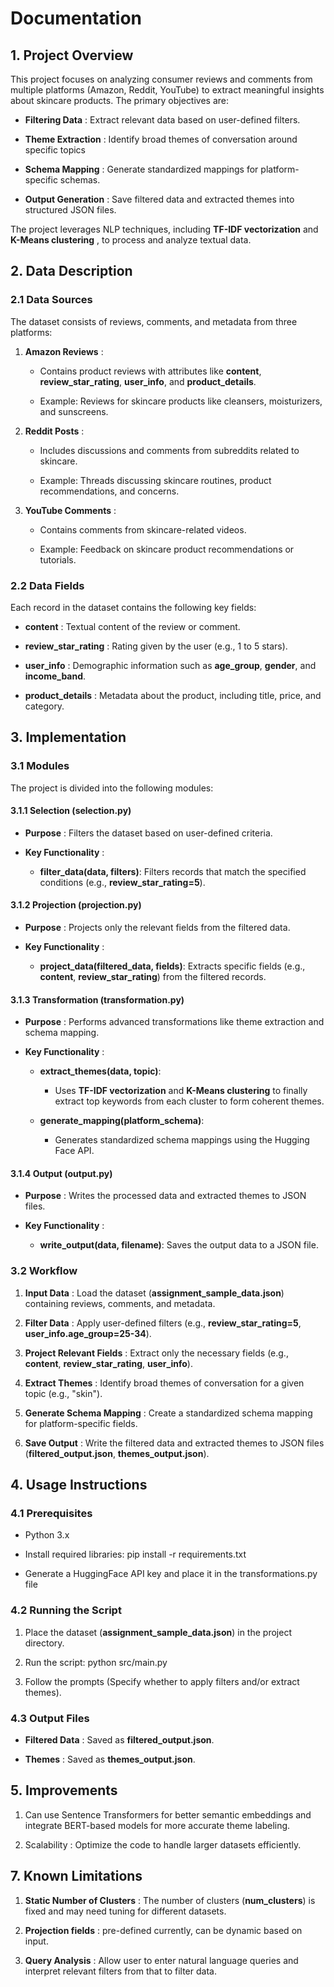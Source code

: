 **Documentation**
=========================

**1\. Project Overview**
------------------------

This project focuses on analyzing consumer reviews and comments from multiple platforms (Amazon, Reddit, YouTube) to extract meaningful insights about skincare products. The primary objectives are:

*   **Filtering Data** : Extract relevant data based on user-defined filters.
    
*   **Theme Extraction** : Identify broad themes of conversation around specific topics

*   **Schema Mapping** : Generate standardized mappings for platform-specific schemas.
    
*   **Output Generation** : Save filtered data and extracted themes into structured JSON files.
    

The project leverages NLP techniques, including **TF-IDF vectorization** and **K-Means clustering** , to process and analyze textual data.

**2\. Data Description**
------------------------

### **2.1 Data Sources**

The dataset consists of reviews, comments, and metadata from three platforms:

1.  **Amazon Reviews** :
    
    *   Contains product reviews with attributes like **content**, **review\_star\_rating**, **user\_info**, and **product\_details**.
        
    *   Example: Reviews for skincare products like cleansers, moisturizers, and sunscreens.
        
2.  **Reddit Posts** :
    
    *   Includes discussions and comments from subreddits related to skincare.
        
    *   Example: Threads discussing skincare routines, product recommendations, and concerns.
        
3.  **YouTube Comments** :
    
    *   Contains comments from skincare-related videos.
        
    *   Example: Feedback on skincare product recommendations or tutorials.
        

### **2.2 Data Fields**

Each record in the dataset contains the following key fields:

*   **content** : Textual content of the review or comment.
    
*   **review\_star\_rating** : Rating given by the user (e.g., 1 to 5 stars).
    
*   **user\_info** : Demographic information such as **age\_group**, **gender**, and **income\_band**.
    
*   **product\_details** : Metadata about the product, including title, price, and category.
    

**3\. Implementation**
------------------------------

### **3.1 Modules**

The project is divided into the following modules:

#### **3.1.1 Selection (selection.py)**

*   **Purpose** : Filters the dataset based on user-defined criteria.
    
*   **Key Functionality** :
    
    *   **filter\_data(data, filters)**: Filters records that match the specified conditions (e.g., **review\_star\_rating=5**).
        

#### **3.1.2 Projection (projection.py)**

*   **Purpose** : Projects only the relevant fields from the filtered data.
    
*   **Key Functionality** :
    
    *   **project\_data(filtered\_data, fields)**: Extracts specific fields (e.g., **content**, **review\_star\_rating**) from the filtered records.
        

#### **3.1.3 Transformation (transformation.py)**

*   **Purpose** : Performs advanced transformations like theme extraction and schema mapping.
    
*   **Key Functionality** :
    
    *   **extract\_themes(data, topic)**:
        
        *   Uses **TF-IDF vectorization** and **K-Means clustering** to finally extract top keywords from each cluster to form coherent themes.
            
    *   **generate\_mapping(platform\_schema)**:
        
        *   Generates standardized schema mappings using the Hugging Face API.
            

#### **3.1.4 Output (output.py)**

*   **Purpose** : Writes the processed data and extracted themes to JSON files.
    
*   **Key Functionality** :
    
    *   **write\_output(data, filename)**: Saves the output data to a JSON file.
        

### **3.2 Workflow**

1.  **Input Data** : Load the dataset (**assignment\_sample\_data.json**) containing reviews, comments, and metadata.
        
2.  **Filter Data** : Apply user-defined filters (e.g., **review\_star\_rating=5**, **user\_info.age\_group=25-34**).
        
3.  **Project Relevant Fields** : Extract only the necessary fields (e.g., **content**, **review\_star\_rating**, **user\_info**).
        
4.  **Extract Themes** : Identify broad themes of conversation for a given topic (e.g., "skin").
        
5.  **Generate Schema Mapping** : Create a standardized schema mapping for platform-specific fields.
        
6.  **Save Output** : Write the filtered data and extracted themes to JSON files (**filtered\_output.json**, **themes\_output.json**).
        

**4\. Usage Instructions**
--------------------------

### **4.1 Prerequisites**

*   Python 3.x
    
*   Install required libraries: pip install -r requirements.txt
  
*   Generate a HuggingFace API key and place it in the transformations.py file

### **4.2 Running the Script**

1.  Place the dataset (**assignment\_sample\_data.json**) in the project directory.
    
2.  Run the script: python src/main.py
    
3.  Follow the prompts (Specify whether to apply filters and/or extract themes).
        

### **4.3 Output Files**

*   **Filtered Data** : Saved as **filtered\_output.json**.
    
*   **Themes** : Saved as **themes\_output.json**.
    

**5\. Improvements**
---------------------------

1.  Can use Sentence Transformers for better semantic embeddings and integrate BERT-based models for more accurate theme labeling.
        
2.  Scalability : Optimize the code to handle larger datasets efficiently.
        

**7\. Known Limitations**
-------------------------

1.  **Static Number of Clusters** : The number of clusters (**num\_clusters**) is fixed and may need tuning for different datasets.

2. **Projection fields** : pre-defined currently, can be dynamic based on input.
        
3. **Query Analysis** : Allow user to enter natural language queries and interpret relevant filters from that to filter data.
